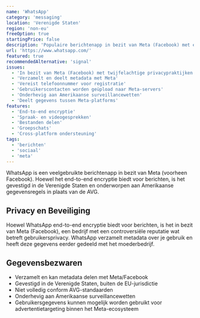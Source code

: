 ```yaml
---
name: 'WhatsApp'
category: 'messaging'
location: 'Verenigde Staten'
region: 'non-eu'
freeOption: true
startingPrice: false
description: 'Populaire berichtenapp in bezit van Meta (Facebook) met end-to-end encryptie.'
url: 'https://www.whatsapp.com/'
featured: true
recommendedAlternative: 'signal'
issues:
  - 'In bezit van Meta (Facebook) met twijfelachtige privacypraktijken'
  - 'Verzamelt en deelt metadata met Meta'
  - 'Vereist telefoonnummer voor registratie'
  - 'Gebruikerscontacten worden geüpload naar Meta-servers'
  - 'Onderhevig aan Amerikaanse surveillancewetten'
  - 'Deelt gegevens tussen Meta-platforms'
features:
  - 'End-to-end encryptie'
  - 'Spraak- en videogesprekken'
  - 'Bestanden delen'
  - 'Groepschats'
  - 'Cross-platform ondersteuning'
tags:
  - 'berichten'
  - 'sociaal'
  - 'meta'
---
```


WhatsApp is een veelgebruikte berichtenapp in bezit van Meta (voorheen Facebook). Hoewel het end-to-end encryptie biedt voor berichten, is het gevestigd in de Verenigde Staten en onderworpen aan Amerikaanse gegevensregels in plaats van de AVG.


## Privacy en Beveiliging

Hoewel WhatsApp end-to-end encryptie biedt voor berichten, is het in bezit van Meta (Facebook), een bedrijf met een controversiële reputatie wat betreft gebruikersprivacy. WhatsApp verzamelt metadata over je gebruik en heeft deze gegevens eerder gedeeld met het moederbedrijf.

## Gegevensbezwaren

- Verzamelt en kan metadata delen met Meta/Facebook
- Gevestigd in de Verenigde Staten, buiten de EU-jurisdictie
- Niet volledig conform AVG-standaarden
- Onderhevig aan Amerikaanse surveillancewetten
- Gebruikersgegevens kunnen mogelijk worden gebruikt voor advertentietargeting binnen het Meta-ecosysteem